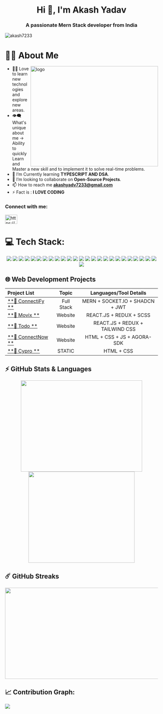 

<!--[![MasterHead](Akash.png)] -->
<h1 align="center">Hi 👋, I'm Akash Yadav</h1>
<h3 align="center">A passionate Mern Stack developer from India</h3>

<p align="left"> <img src="https://komarev.com/ghpvc/?username=akash7233&label=Profile%20views&color=0e75b6&style=flat" alt="akash7233" /> </p>

# 🙋‍♂️ About Me
<div><img align="right" src="https://stats.quine.sh/akash7233/github?theme=dark" title="Quine Stats Card" alt="logo" height="330" width="420"></div>

- 👨‍💻 Love to learn new technologies and explore new areas.
- 👁‍🗨 What's unique about me → Ability to quickly Learn and Master
  a new skill and to implement it to solve real-time problems.
- 📘 I’m Currently learning **TYPESCRIPT AND DSA**.
- 👯 I’m looking to collaborate on **Open-Source Projects**.
- 📫 How to reach me **akashyadv7233@gmail.com**
- ⚡ Fact is : **I LOVE CODING**


<h3 align="left">Connect with me:</h3>
<p align="left">
<a href="https://www.linkedin.com/in/akashyadav33" target="blank"><img align="center" src="https://raw.githubusercontent.com/rahuldkjain/github-profile-readme-generator/master/src/images/icons/Social/linked-in-alt.svg" alt="https://www.linkedin.com/in/akashyadav33" height="30" width="40" /></a>

<!-- # # 🙋‍♂️ About Me

<div><img align="right" src="https://stats.quine.sh/akash7233/github?theme=dark" title="Quine Stats Card" alt="logo" height="330" width="420"></div>


🔭 I’m currently working on Connectify - A social media platform<br><br>🌱 I’m presently learning NextJS<br><br>💬 Ask me about Frontend, MERN Stack<br><br>📫 How to reach me akashyadv7233@gmail.com
 -->

# 💻 Tech Stack:
<p align="center">
  <img src="https://img.shields.io/badge/html-%2300599C.svg?style=for-the-badge&logo=c%2B%2B&logoColor=white" />
  <img src="https://img.shields.io/badge/css3-%231572B6.svg?style=for-the-badge&logo=css3&logoColor=white" />
  <img src="https://img.shields.io/badge/javascript-%23F0DB4F.svg?style=for-the-badge&logo=Javascript&logoColor=white" />
  <img src="https://img.shields.io/badge/tailwindcss-%2338B2AC.svg?style=for-the-badge&logo=tailwind-css&logoColor=white" />
  <img src="https://img.shields.io/badge/react-%2320232a.svg?style=for-the-badge&logo=react&logoColor=%2361DAFB" />
  <img src="https://img.shields.io/badge/typescript-%23007ACC.svg?style=for-the-badge&logo=typescript&logoColor=white" />
  <img src="https://img.shields.io/badge/Context--Api-000000?style=for-the-badge&logo=react" />
  <img src="https://img.shields.io/badge/daisyui-5A0EF8?style=for-the-badge&logo=daisyui&logoColor=white" />
  <img src="https://img.shields.io/badge/redux-%23593d88.svg?style=for-the-badge&logo=redux&logoColor=white" />
  <img src="https://img.shields.io/badge/JWT-black?style=for-the-badge&logo=JSON%20web%20tokens" />
  <img src="https://img.shields.io/badge/express.js-%23404d59.svg?style=for-the-badge&logo=express&logoColor=%2361DAFB" />
  <img src="https://img.shields.io/badge/node.js-6DA55F?style=for-the-badge&logo=node.js&logoColor=white" />
  <img src="https://img.shields.io/badge/NODEMON-%23323330.svg?style=for-the-badge&logo=nodemon&logoColor=%BBDEAD" />
  <img src="https://img.shields.io/badge/Next-black?style=for-the-badge&logo=next.js&logoColor=white" />
  <img src="https://img.shields.io/badge/mysql-%23d9ead3.svg?style=for-the-badge&logo=mysql&logoColor=blue" />
  <img src="https://img.shields.io/badge/MongoDB-%234ea94b.svg?style=for-the-badge&logo=mongodb&logoColor=white" />
  <img src="https://img.shields.io/badge/Postman-FF6C37?style=for-the-badge&logo=postman&logoColor=white" />
  <img src="https://img.shields.io/badge/vercel-%23000000.svg?style=for-the-badge&logo=vercel&logoColor=white" />
  <img src="https://img.shields.io/badge/Render-%46E3B7.svg?style=for-the-badge&logo=render&logoColor=white" />
  <img src="https://img.shields.io/badge/github%20pages-121013?style=for-the-badge&logo=github&logoColor=white" />
  <img src="https://img.shields.io/badge/github%20actions-%232671E5.svg?style=for-the-badge&logo=githubactions&logoColor=white" />
  <img src="https://img.shields.io/badge/github-%23121011.svg?style=for-the-badge&logo=github&logoColor=white" />
  <img src="https://img.shields.io/badge/Socket.io-black?style=for-the-badge&logo=socket.io&badgeColor=010101" />
  <img src ="https://img.shields.io/badge/bootstrap-%238511FA.svg?style=for-the-badge&logo=bootstrap&logoColor=white"/>
<!--   <img src="https://img.shields.io/badge/docker-%230db7ed.svg?style=for-the-badge&logo=docker&logoColor=white" />
  <img src="https://img.shields.io/badge/kubernetes-%23326ce5.svg?style=for-the-badge&logo=kubernetes&logoColor=white" /> -->
<!--   <img src="https://img.shields.io/badge/AWS-%23FF9900.svg?style=for-the-badge&logo=amazon-aws&logoColor=white" /> -->
  <img src="https://img.shields.io/badge/python-3670A0?style=for-the-badge&logo=python&logoColor=ffdd54" />
  <img src = "https://img.shields.io/badge/wix-000?style=for-the-badge&logo=wix&logoColor=white" />
<!--   <img src="https://img.shields.io/badge/flask-%23000.svg?style=for-the-badge&logo=flask&logoColor=white" />
  <img src="https://img.shields.io/badge/numpy-%23013243.svg?style=for-the-badge&logo=numpy&logoColor=white" /> -->
<!-- <!--   <img src="https://img.shields.io/badge/SciPy-%230C55A5.svg?style=for-the-badge&logo=scipy&logoColor=%white" /> -->
<!--   <img src="https://img.shields.io/badge/pandas-%23150458.svg?style=for-the-badge&logo=pandas&logoColor=white" /> -->
<!--   <img src="https://img.shields.io/badge/Matplotlib-%23ffffff.svg?style=for-the-badge&logo=Matplotlib&logoColor=black" /> -->
<!--   <img src="https://img.shields.io/badge/Seaborn-%23ffffff.svg?style=for-the-badge&logo=Seaborn&logoColor=black" /> -->
<!--   <img src="https://img.shields.io/badge/Plotly-%233F4F75.svg?style=for-the-badge&logo=plotly&logoColor=white" /> -->
<!--   <img src="https://img.shields.io/badge/scikit--learn-%23F7931E.svg?style=for-the-badge&logo=scikit-learn&logoColor=white" /> -->
<!--   <img src="https://img.shields.io/badge/Keras-%23D00000.svg?style=for-the-badge&logo=Keras&logoColor=white" />
  <img src="https://img.shields.io/badge/TensorFlow-%23FF6F00.svg?style=for-the-badge&logo=TensorFlow&logoColor=white" />
  <img src="https://img.shields.io/badge/PyTorch-%23EE4C2C.svg?style=for-the-badge&logo=PyTorch&logoColor=white" />
  <img src="https://img.shields.io/badge/opencv-%23white.svg?style=for-the-badge&logo=opencv&logoColor=white" /> -->
<!--   <img src="https://img.shields.io/badge/mlflow-%23d9ead3.svg?style=for-the-badge&logo=numpy&logoColor=blue" />
  <img src="https://img.shields.io/badge/cassandra-%231287B1.svg?style=for-the-badge&logo=apache-cassandra&logoColor=white" /> -->
<!--   <img src="https://img.shields.io/badge/Anaconda-%2344A833.svg?style=for-the-badge&logo=anaconda&logoColor=white" /> -->
<!--   <img src="https://img.shields.io/badge/power_bi-F2C811?style=for-the-badge&logo=powerbi&logoColor=black" /> -->
<!--   <img src="https://img.shields.io/badge/cisco-%23049fd9.svg?style=for-the-badge&logo=cisco&logoColor=black" /> -->
<!--   <img src="https://img.shields.io/badge/-Arduino-00979D?style=for-the-badge&logo=Arduino&logoColor=white" /> --> 
</p>

## 🌐 Web Development Projects 

<div align="center">

| Project List | Topic | Languages/Tool Details |
| :--- | :---: | :---: |
| [**🔗 ConnectiFy **](https://connectify-six.vercel.app/) | Full Stack | MERN + SOCKET.IO + SHADCN + JWT |
| [**🔗 Movix **](https://movix-two-iota.vercel.app/) | Website | REACT.JS + REDUX + SCSS |
| [**🔗 Todo **](https://todo-peach-six.vercel.app/) | Website | REACT.JS + REDUX + TAILWIND CSS |
| [**🔗 ConnectNow **](https://connecttnow.netlify.app/) | Website | HTML + CSS + JS + AGORA-SDK |
| [**🔗 Cypro **](https://akash7233.github.io/Cypro2.0/) | STATIC | HTML + CSS |

</div>


## ⚡ GitHub Stats & Languages
  <div align="center">
    <a href="https://github.com/anuraghazra/github-readme-stats" title="GitHub Stats Card">
  	  <img height="300" width="400" src="https://github-readme-stats.vercel.app/api?username=akash7233&show_icons=true&theme=react&show=reviews" />
    </a>
    <a href="https://github.com/anuraghazra/github-readme-stats" title="GitHub Top Languages Card">
     	<img height="300" width="350" src="https://github-readme-stats.vercel.app/api/top-langs/?username=akash7233&theme=dark&hide_border=false&include_all_commits=true&count_private=true&layout=compact" />
    </a>
  </div>

## ☄️ GitHub Streaks

  <div align="center">
    <a href="https://github.com/DenverCoder1/github-readme-streak-stats"  title="GitHub Streak Stats">
  	<img height="300" width="550"  src="https://streak-stats.demolab.com?user=akash7233&theme=tokyonight&border_radius=8&date_format=j%20M%5B%20Y%5D&card_width=550)](https://git.io/streak-stats">
  </a>
  </div>


<!-- ![](https://github-readme-stats.vercel.app/api/top-langs/?username=akash7233&theme=dark&hide_border=false&include_all_commits=true&count_private=true&layout=compact) -->

## 📈 Contribution Graph:

![](https://github-readme-activity-graph.vercel.app/graph?username=akash7233&bg_color=101820&color=89ABE3&line=FEE715&point=FFFFFF&hide_border=true)

<!-- Proudly created with GPRM ( https://gprm.itsvg.in ) -->

